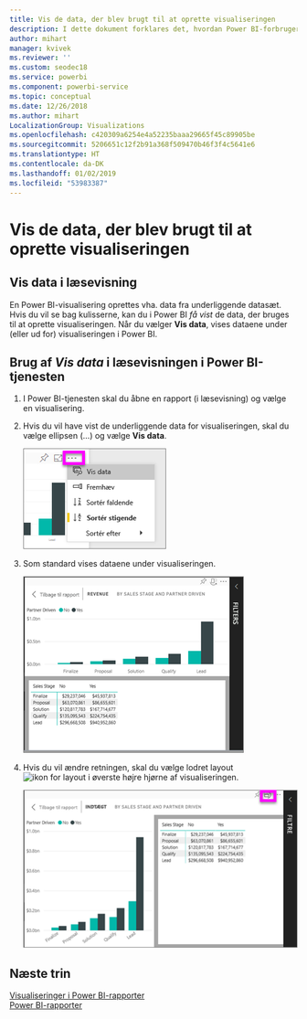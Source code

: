 ```yaml
---
title: Vis de data, der blev brugt til at oprette visualiseringen
description: I dette dokument forklares det, hvordan Power BI-forbrugere kan "få vist" de data, der bruges til at oprette en visualisering.
author: mihart
manager: kvivek
ms.reviewer: ''
ms.custom: seodec18
ms.service: powerbi
ms.component: powerbi-service
ms.topic: conceptual
ms.date: 12/26/2018
ms.author: mihart
LocalizationGroup: Visualizations
ms.openlocfilehash: c420309a6254e4a52235baaa29665f45c89905be
ms.sourcegitcommit: 5206651c12f2b91a368f509470b46f3f4c5641e6
ms.translationtype: HT
ms.contentlocale: da-DK
ms.lasthandoff: 01/02/2019
ms.locfileid: "53983387"
---
```

# <a name="show-the-data-that-was-used-to-create-the-visualization"></a>Vis de data, der blev brugt til at oprette visualiseringen
## <a name="show-data-in-reading-view"></a>Vis data i læsevisning
En Power BI-visualisering oprettes vha. data fra underliggende datasæt. Hvis du vil se bag kulisserne, kan du i Power BI *få vist* de data, der bruges til at oprette visualiseringen. Når du vælger **Vis data**, vises dataene under (eller ud for) visualiseringen i Power BI.


## <a name="using-show-data-in-power-bi-service-reading-view"></a>Brug af *Vis data* i læsevisningen i Power BI-tjenesten
1. I Power BI-tjenesten skal du åbne en rapport (i læsevisning) og vælge en visualisering.  
2. Hvis du vil have vist de underliggende data for visualiseringen, skal du vælge ellipsen (...) og vælge **Vis data**.
   
   ![vælg Vis data](./media/end-user-show-data/power-bi-show-data2.png)
3. Som standard vises dataene under visualiseringen.
   
   ![visning af visualisering og lodrette data](./media/end-user-show-data/power-bi-explore-show-data-new.png)

4. Hvis du vil ændre retningen, skal du vælge lodret layout ![ikon for layout](media/end-user-show-data/power-bi-vertical-icon-new.png) i øverste højre hjørne af visualiseringen.
   
   ![visning af visualisering og vandrette data](./media/end-user-show-data/power-bi-explore-show-data2-new.png)

## <a name="next-steps"></a>Næste trin
[Visualiseringer i Power BI-rapporter](../visuals/power-bi-report-visualizations.md)    
[Power BI-rapporter](end-user-reports.md)    
